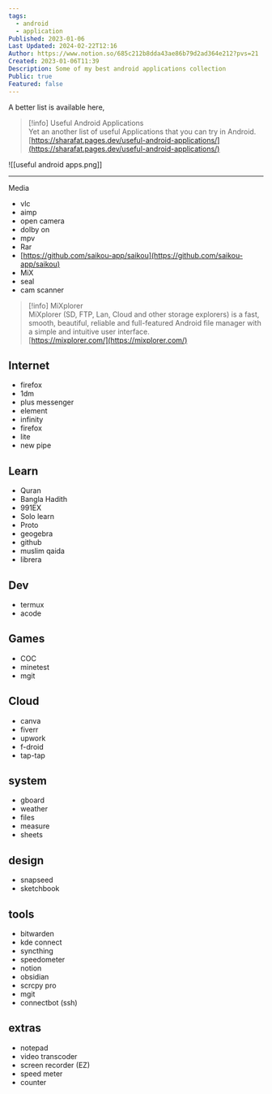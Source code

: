 ```yaml
---
tags:
  - android
  - application
Published: 2023-01-06
Last Updated: 2024-02-22T12:16
Author: https://www.notion.so/685c212b8dda43ae86b79d2ad364e212?pvs=21
Created: 2023-01-06T11:39
Description: Some of my best android applications collection
Public: true
Featured: false
---
```

A better list is available here,

> [!info] Useful Android Applications  
> Yet an another list of useful Applications that you can try in Android.  
> [https://sharafat.pages.dev/useful-android-applications/](https://sharafat.pages.dev/useful-android-applications/)  

![[useful android apps.png]]

---

Media

- vlc
- aimp
- open camera
- dolby on
- mpv
- Rar
- [https://github.com/saikou-app/saikou](https://github.com/saikou-app/saikou)
- MiX
- seal
- cam scanner

> [!info] MiXplorer  
> MiXplorer (SD, FTP, Lan, Cloud and other storage explorers) is a fast, smooth, beautiful, reliable and full-featured Android file manager with a simple and intuitive user interface.  
> [https://mixplorer.com/](https://mixplorer.com/)  

  

## Internet

- firefox
- 1dm
- plus messenger
- element
- infinity
- firefox
- lite
- new pipe

  

## Learn

- Quran
- Bangla Hadith
- 991EX
- Solo learn
- Proto
- geogebra
- github
- muslim qaida
- librera

## Dev

- termux
- acode

## Games

- COC
- minetest
- mgit

  

## Cloud

- canva
- fiverr
- upwork
- f-droid
- tap-tap

  

## system

- gboard
- weather
- files
- measure
- sheets

  

## design

- snapseed
- sketchbook

  

## tools

- bitwarden
- kde connect
- syncthing
- speedometer
- notion
- obsidian
- scrcpy pro
- mgit
- connectbot (ssh)

  

## extras

- notepad
- video transcoder
- screen recorder (EZ)
- speed meter
- counter